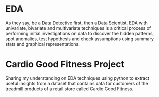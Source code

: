 # EDA
As they say, be a Data Detective first, then a Data Scientist. EDA with univariate, bivariate and multivariate techniques is a critical process of performing initial investigations on data to discover the hidden patterns, spot anomalies, test hypothesis and check assumptions using summary stats and graphical representations.

# Cardio Good Fitness Project
Sharing my understanding on EDA techniques using python to extract useful insights from a dataset that contains data for customers of the treadmill products of a retail store called Cardio Good Fitness.

